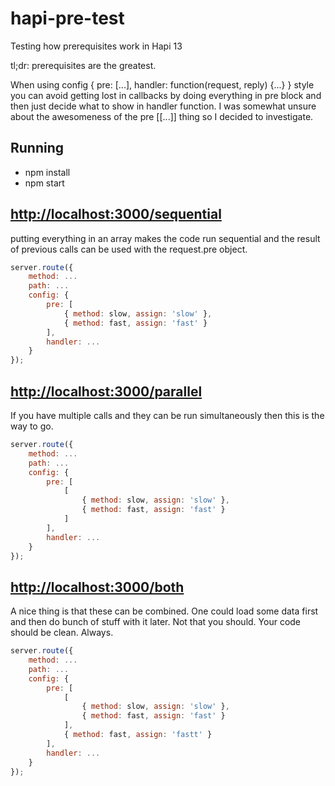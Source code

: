 # hapi-pre-test
Testing how prerequisites work in Hapi 13

tl;dr: prerequisites are the greatest. 

When using config { pre: [...], handler: function(request, reply) {...} } style you can avoid getting lost in callbacks by doing everything in pre block and then just decide what to show in handler function. I was somewhat unsure about the awesomeness of the pre [[...]] thing so I decided to investigate. 

## Running
* npm install
* npm start

## [http://localhost:3000/sequential](http://localhost:3000/sequential)
putting everything in an array makes the code run sequential and the result of previous calls can be used with the  request.pre object.

```javascript
server.route({
    method: ...
    path: ...
    config: {
        pre: [
            { method: slow, assign: 'slow' },
            { method: fast, assign: 'fast' }
        ],
        handler: ...
    }
});
```


## [http://localhost:3000/parallel](http://localhost:3000/parallel) 
If you have multiple calls and they can be run simultaneously then this is the way to go.

```javascript
server.route({
    method: ...
    path: ...
    config: {
        pre: [
            [
                { method: slow, assign: 'slow' },
                { method: fast, assign: 'fast' }
            ]
        ],
        handler: ...
    }
});
```

## [http://localhost:3000/both](http://localhost:3000/both)
A nice thing is that these can be combined. One could load some data first and then do bunch of stuff with it later. Not that you should. Your code should be clean. Always.

```javascript
server.route({
    method: ...
    path: ...
    config: {
        pre: [
            [
                { method: slow, assign: 'slow' },
                { method: fast, assign: 'fast' }
            ],
            { method: fast, assign: 'fastt' }
        ],
        handler: ...
    }
});
```
